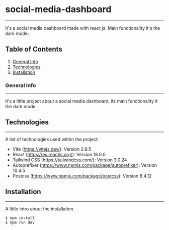 # social-media-dashboard
***
It's a social media dashboard made with react js. Main functionality it's the dark mode.

## Table of Contents
1. [General Info](#general-info)
2. [Technologies](#technologies)
3. [Installation](#installation)
### General Info
***
It's a little project about a social media dashboard, its main functionality it the dark mode
## Technologies
***
A list of technologies used within the project:
* Vite (https://vitejs.dev/): Version 2.9.5
* React (https://es.reactjs.org/): Version 18.0.0
* Tailwind CSS (https://tailwindcss.com/): Version 3.0.24
* Autoprefixer (https://www.npmjs.com/package/autoprefixer): Version 10.4.5
* Postcss (https://www.npmjs.com/package/postcss): Version 8.4.12
## Installation
***
A little intro about the installation. 
```
$ npm install
$ npm run dev
```